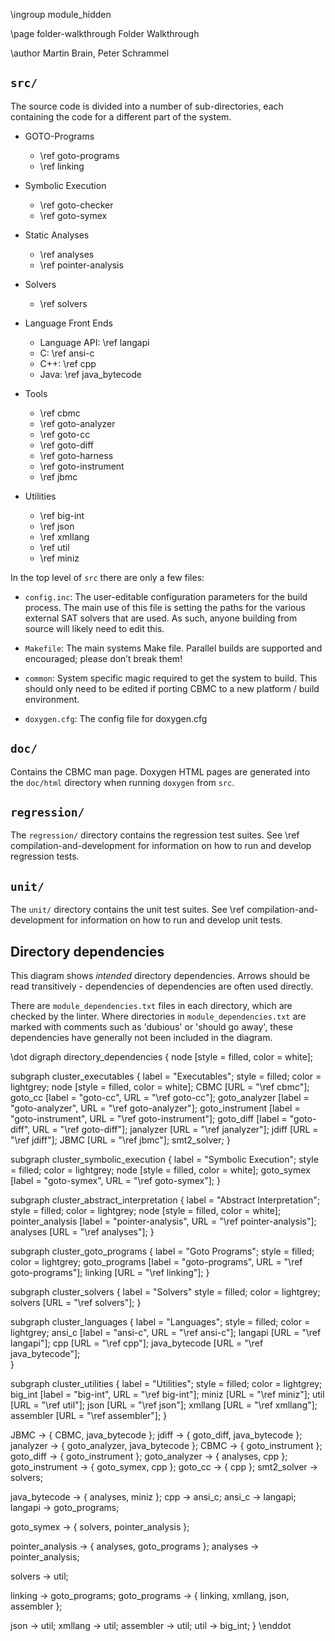 \ingroup module_hidden 

\page folder-walkthrough Folder Walkthrough

\author Martin Brain, Peter Schrammel

## `src/`

The source code is divided into a number of sub-directories, each
containing the code for a different part of the system.

- GOTO-Programs

  * \ref goto-programs
  * \ref linking

- Symbolic Execution
  * \ref goto-checker
  * \ref goto-symex

- Static Analyses

  * \ref analyses
  * \ref pointer-analysis

- Solvers
  * \ref solvers

- Language Front Ends

  * Language API: \ref langapi
  * C: \ref ansi-c
  * C++: \ref cpp
  * Java: \ref java_bytecode

- Tools

  * \ref cbmc
  * \ref goto-analyzer
  * \ref goto-cc
  * \ref goto-diff
  * \ref goto-harness
  * \ref goto-instrument
  * \ref jbmc

- Utilities

  * \ref big-int
  * \ref json
  * \ref xmllang
  * \ref util
  * \ref miniz

In the top level of `src` there are only a few files:

* `config.inc`: The user-editable configuration parameters for the
  build process. The main use of this file is setting the paths for the
  various external SAT solvers that are used. As such, anyone building
  from source will likely need to edit this.

* `Makefile`:   The main systems Make file. Parallel builds are
  supported and encouraged; please don’t break them!

* `common`:   System specific magic required to get the system to build.
  This should only need to be edited if porting CBMC to a new platform /
  build environment.

* `doxygen.cfg`:   The config file for doxygen.cfg

## `doc/`

Contains the CBMC man page. Doxygen HTML pages are generated
into the `doc/html` directory when running `doxygen` from `src`.

## `regression/`

The `regression/` directory contains the regression test suites. See
\ref compilation-and-development for information on how to run and
develop regression tests.

## `unit/`

The `unit/` directory contains the unit test suites. See
\ref compilation-and-development for information on how to run and
develop unit tests.

## Directory dependencies

This diagram shows *intended* directory dependencies.  Arrows should
be read transitively - dependencies of dependencies are often used
directly.

There are `module_dependencies.txt` files in each directory,
which are checked by the linter.  Where directories in `module_dependencies.txt`
are marked with comments such as 'dubious' or 'should go away', these
dependencies have generally not been included in the diagram.

\dot
digraph directory_dependencies {
  node [style = filled, color = white];

  subgraph cluster_executables {
    label = "Executables";
    style = filled;
    color = lightgrey;
    node [style = filled, color = white];
    CBMC [URL = "\ref cbmc"];
    goto_cc [label = "goto-cc", URL = "\ref goto-cc"];
    goto_analyzer [label = "goto-analyzer", URL = "\ref goto-analyzer"];
    goto_instrument [label = "goto-instrument", URL = "\ref goto-instrument"];
    goto_diff [label = "goto-diff", URL = "\ref goto-diff"];
    janalyzer [URL = "\ref janalyzer"];
    jdiff [URL = "\ref jdiff"];
    JBMC [URL = "\ref jbmc"];
    smt2_solver;
  }

  subgraph cluster_symbolic_execution {
    label = "Symbolic Execution";
    style = filled;
    color = lightgrey;
    node [style = filled, color = white];
    goto_symex [label = "goto-symex", URL = "\ref goto-symex"];
  }

  subgraph cluster_abstract_interpretation {
    label = "Abstract Interpretation";
    style = filled;
    color = lightgrey;
    node [style = filled, color = white];
    pointer_analysis [label = "pointer-analysis", URL = "\ref pointer-analysis"];
    analyses [URL = "\ref analyses"];
  }

  subgraph cluster_goto_programs {
    label = "Goto Programs";
    style = filled;
    color = lightgrey;
    goto_programs [label = "goto-programs", URL = "\ref goto-programs"];
    linking [URL = "\ref linking"];
  }

  subgraph cluster_solvers {
    label = "Solvers"
    style = filled;
    color = lightgrey;
    solvers [URL = "\ref solvers"];
  }

  subgraph cluster_languages {
    label = "Languages";
    style = filled;
    color = lightgrey;
    ansi_c [label = "ansi-c", URL = "\ref ansi-c"];
    langapi [URL = "\ref langapi"];
    cpp [URL = "\ref cpp"];
    java_bytecode [URL = "\ref java_bytecode"];  
  }

  subgraph cluster_utilities {
    label = "Utilities";
    style = filled;
    color = lightgrey;
    big_int [label = "big-int", URL = "\ref big-int"];
    miniz [URL = "\ref miniz"];
    util [URL = "\ref util"];
    json [URL = "\ref json"];
    xmllang [URL = "\ref xmllang"];
    assembler [URL = "\ref assembler"];
  }

  JBMC -> { CBMC, java_bytecode };
  jdiff -> { goto_diff, java_bytecode };
  janalyzer -> { goto_analyzer, java_bytecode };
  CBMC -> { goto_instrument };
  goto_diff -> { goto_instrument };
  goto_analyzer -> { analyses, cpp };
  goto_instrument -> { goto_symex, cpp };
  goto_cc -> { cpp };
  smt2_solver -> solvers;

  java_bytecode -> { analyses, miniz };
  cpp -> ansi_c;
  ansi_c -> langapi;
  langapi -> goto_programs;

  goto_symex -> { solvers, pointer_analysis };

  pointer_analysis -> { analyses, goto_programs };
  analyses -> pointer_analysis;

  solvers -> util;

  linking -> goto_programs;
  goto_programs -> { linking, xmllang, json, assembler };

  json -> util;
  xmllang -> util;
  assembler -> util;
  util -> big_int;
}
\enddot
